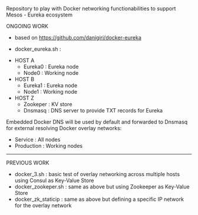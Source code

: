 Repository to play with Docker networking functionabilities to support Mesos - Eureka ecosystem

ONGOING WORK
* based on https://github.com/danigiri/docker-eureka

- docker_eureka.sh : 

+ HOST A
  - Eureka0 : Eureka node
  - Node0 : Working node
+ HOST B
  - Eureka1 : Eureka node
  - Node1 : Working node
+ HOST Z
  - Zookeper :  KV store
  - Dnsmasq : DNS server to provide TXT records for Eureka

Embedded Docker DNS will be used by default and forwarded to Dnsmasq for external resolving
Docker overlay networks:
  - Service : All nodes
  - Production : Working nodes

____________________________________________
PREVIOUS WORK
- docker_3.sh : basic test of overlay networking across multiple hosts using Consul as Key-Value Store
- docker_zookeper.sh : same as above but using Zookeeper as Key-Value Store
- docker_zk_staticip : same as above but defining a specific IP network for the overlay network
